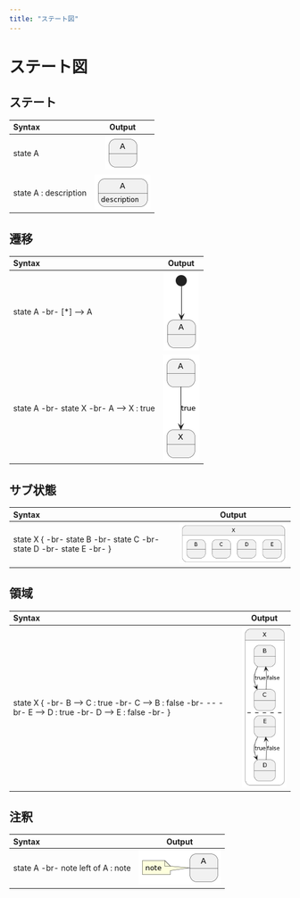```yaml
---
title: "ステート図"
---
```


# ステート図

## ステート
|Syntax|Output|
|:------|:-----:|
|state A|![](../cheatSheetsImg/state/ステートA.png)|
|state A : description|![](../cheatSheetsImg/state/ステートA説明.png)|


## 遷移
|Syntax|Output|
|:------|:-----:|
|state A -br- [*] -->  A|![](../cheatSheetsImg/state/開始.png)|
|state A -br- state X -br- A --> X : true|![](../cheatSheetsImg/state/遷移.png)|

## サブ状態
|Syntax|Output|
|:------|:-----:|
|state X { -br- state B -br- state C -br- state D -br- state E -br- }|![](../cheatSheetsImg/state/サブ状態.png)|

## 領域
|Syntax|Output|
|:------|:-----:|
|state X { -br- B --> C : true -br- C --> B : false -br- -- -br- E --> D : true -br- D --> E : false -br- }|![](../cheatSheetsImg/state/領域.png)|

## 注釈
|Syntax|Output|
|:------|:-----:|
|state A -br- note left of A : note|![](../cheatSheetsImg/state/注釈.png)|
